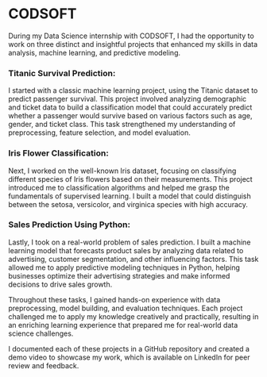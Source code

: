 # CODSOFT

During my Data Science internship with CODSOFT, I had the opportunity to work on three distinct and insightful projects that enhanced my skills in data analysis, machine learning, and predictive modeling.

### Titanic Survival Prediction: 
I started with a classic machine learning project, using the Titanic dataset to predict passenger survival. This project involved analyzing demographic and ticket data to build a classification model that could accurately predict whether a passenger would survive based on various factors such as age, gender, and ticket class. This task strengthened my understanding of preprocessing, feature selection, and model evaluation.

### Iris Flower Classification: 
Next, I worked on the well-known Iris dataset, focusing on classifying different species of Iris flowers based on their measurements. This project introduced me to classification algorithms and helped me grasp the fundamentals of supervised learning. I built a model that could distinguish between the setosa, versicolor, and virginica species with high accuracy.

### Sales Prediction Using Python: 
Lastly, I took on a real-world problem of sales prediction. I built a machine learning model that forecasts product sales by analyzing data related to advertising, customer segmentation, and other influencing factors. This task allowed me to apply predictive modeling techniques in Python, helping businesses optimize their advertising strategies and make informed decisions to drive sales growth.

Throughout these tasks, I gained hands-on experience with data preprocessing, model building, and evaluation techniques. Each project challenged me to apply my knowledge creatively and practically, resulting in an enriching learning experience that prepared me for real-world data science challenges.

I documented each of these projects in a GitHub repository and created a demo video to showcase my work, which is available on LinkedIn for peer review and feedback.
